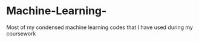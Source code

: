 # Machine-Learning-
Most of my condensed machine learning codes that I have used during my coursework
